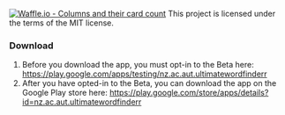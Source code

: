 [![Waffle.io - Columns and their card count](https://badge.waffle.io/CCninja86/UltimateWordFinder.png?columns=all)](https://waffle.io/CCninja86/UltimateWordFinder?utm_source=badge)
This project is licensed under the terms of the MIT license.

### Download

1. Before you download the app, you must opt-in to the Beta here: https://play.google.com/apps/testing/nz.ac.aut.ultimatewordfinderr
2. After you have opted-in to the Beta, you can download the app on the Google Play store here: https://play.google.com/store/apps/details?id=nz.ac.aut.ultimatewordfinderr
